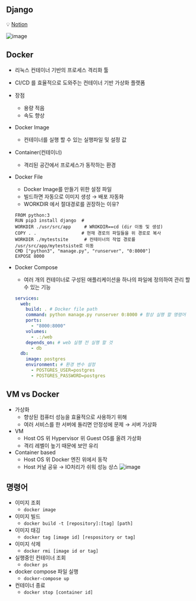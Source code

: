 ## Django

💡 [Notion](https://www.notion.so/f8a4d2b76c174c8db3ca1657a2f736a4?v=06c5db69ce43403d86860619e825f238)

![image](https://user-images.githubusercontent.com/23691938/116989670-03828e80-ad0d-11eb-93ed-229a9eb8d334.png)

## Docker

- 리눅스 컨테이너 기반의 프로세스 격리화 툴
- CI/CD 를 효율적으로 도와주는 컨테이너 기반 가상화 플랫폼
- 장점
    - 용량 적음
    - 속도 향상
- Docker Image
    - 컨테이너를 실행 할 수 있는 실행파일 및 설정 값
- Container(컨테이너)
    - 격리된 공간에서 프로세스가 동작하는 환경
- Docker File
    - Docker Image를 만들기 위한 설정 파일
    - 빌드하면 자동으로 이미지 생성 → 배포 자동화
    - WORKDIR 에서 절대경로를 권장하는 이유?

    ```docker
    FROM python:3
    RUN pip3 install django  # 
    WORKDIR ./usr/src/app     # WROKDIR==cd (dir 이동 및 생성)
    COPY . .                 # 현재 경로의 파일들을 위 경로로 복사
    WORKDIR ./mytestsite      # 컨테이너의 작업 경로를 /usr/src/app/mytestsiste로 이동
    CMD ["python3", "manage.py", "runserver", "0:8000"]
    EXPOSE 8000
    ```

- Docker Compose
    - 여러 개의 컨테이너로 구성된 애플리케이션을 하나의 파일에 정의하여 관리 할 수 있는 기능

    ```yaml
    services:
      web:
        build: . # Docker file path
        command: python manage.py runserver 0:8000 # 항상 실행 할 명령어
        ports:
          - "8000:8000"
        volumes:
          - .:/web
        depends_on: # web 실행 전 실행 할 것
          - db
      db:
        image: postgres
        environment: # 환경 변수 설정
          - POSTGRES_USER=postgres
          - POSTGRES_PASSWORD=postgres
    ```

## VM vs Docker

- 가상화
    - 향상된 컴퓨터 성능을 효율적으로 사용하기 위해
    - 여러 서비스를 한 서버에 돌리면 안정성에 문제 → 서버 가상화
- VM
    - Host OS 위 Hypervisor 위 Guest OS를 올려 가상화
    - 격리 레벨이 높기 때문에 보안 유리
- Container based
    - Host OS 위 Docker 엔진 위에서 동작
    - Host 커널 공유 → IO처리가 쉬워 성능 상스
![image](https://user-images.githubusercontent.com/23691938/117579012-05dd5200-b12c-11eb-8d0b-943e5112b9cf.png)

## 명령어

- 이미지 조회
    - `docker image`
- 이미지 빌드
    - `docker build -t [repository]:[tag] [path]`
- 이미지 태깅
    - `docker tag [image id] [respository or tag]`
- 이미지 삭제
    - `docker rmi [image id or tag]`
- 실행중인 컨테이너 조회
    - `docker ps`
- docker compose 파일 실행
    - `docker-compose up`
- 컨테이너 종료
    - `docker stop [container id]`
